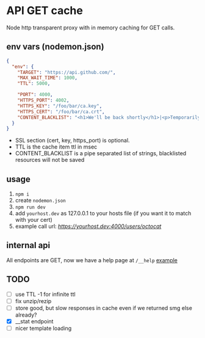 API GET cache
=============

Node http transparent proxy with in memory caching for GET calls.

## env vars (nodemon.json)

```json
{
  "env": {
    "TARGET": "https://api.github.com/",
    "MAX_WAIT_TIME": 1000,
    "TTL": 5000,

    "PORT": 4000,
    "HTTPS_PORT": 4002,
    "HTTPS_KEY": "/foo/bar/ca.key",
    "HTTPS_CERT": "/foo/bar/ca.crt",
    "CONTENT_BLACKLIST": "<h1>We'll be back shortly</h1>|<p>Temporarily unavailable due to maintenance</p>|>Initialization failed</h1>"
  }
}
```

* SSL section (cert, key, https_port) is optional.
* TTL is the cache item ttl in msec
* CONTENT_BLACKLIST is a pipe separated list of strings, blacklisted resources will not be saved

## usage

1. `npm i`
2. create `nodemon.json`
3. `npm run dev`
4. add `yourhost.dev` as 127.0.0.1 to your hosts file (if you want it to match with your cert)
5. example call url: _https://yourhost.dev:4000/users/octocat_

## internal api

All endpoints are GET, now we have a help page at `/__help`
[example](http://localhost:4000/__help)

## TODO

- [ ] use TTL -1 for infinite ttl
- [ ] fix unzip/rezip
- [ ] store good, but slow responses in cache even if we returned smg else already? 
- [x] __stat endpoint
- [ ] nicer template loading
